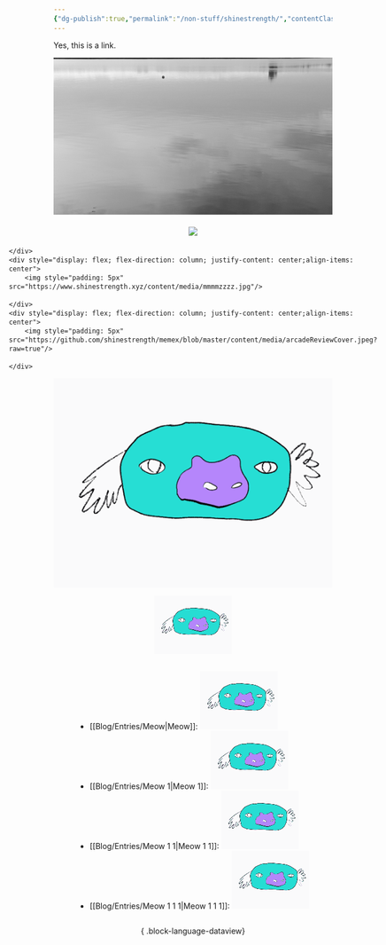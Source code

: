 ```yaml
---
{"dg-publish":true,"permalink":"/non-stuff/shinestrength/","contentClasses":"gallery simple","dgEnableSearch":"false"}
---
```


	


Yes, this is a link.

![calm.jpg](/img/user/Non%20Stuff/calm.jpg)



<div style="display: flex; flex-wrap: wrap; align-items: center; justify-content: center; max-width: 1024px">
	<div style="display: flex; flex-direction: column; justify-content: center;align-items:center;">
		<img style="padding: 5px" src="https://www.shinestrength.xyz/content/media/bbody_handcorrect_lrg.jpg"/>
		
	</div>
	<div style="display: flex; flex-direction: column; justify-content: center;align-items: center">
		<img style="padding: 5px" src="https://www.shinestrength.xyz/content/media/mmmmzzzz.jpg"/>
		
	</div>
	<div style="display: flex; flex-direction: column; justify-content: center;align-items: center">
		<img style="padding: 5px" src="https://github.com/shinestrength/memex/blob/master/content/media/arcadeReviewCover.jpeg?raw=true"/>
		
	</div>
</div>




<img src="https://raw.githubusercontent.com/shinestrength/dg-test/3af50d62da7641e102137768c969671359d7ef92/src/site/img/user/Non%20Stuff/flypig.gif">

![flypigsmall.gif](/img/user/Non%20Stuff/flypigsmall.gif)





- [[Blog/Entries/Meow\|Meow]]: ![Non Stuff/flypigsmall.gif|flypigsmall.gif](/img/user/Non%20Stuff/flypigsmall.gif)
- [[Blog/Entries/Meow 1\|Meow 1]]: ![Non Stuff/flypigsmall.gif|flypigsmall.gif](/img/user/Non%20Stuff/flypigsmall.gif)
- [[Blog/Entries/Meow 1 1\|Meow 1 1]]: ![Non Stuff/flypigsmall.gif|flypigsmall.gif](/img/user/Non%20Stuff/flypigsmall.gif)
- [[Blog/Entries/Meow 1 1 1\|Meow 1 1 1]]: ![Non Stuff/flypigsmall.gif|flypigsmall.gif](/img/user/Non%20Stuff/flypigsmall.gif)

{ .block-language-dataview}

